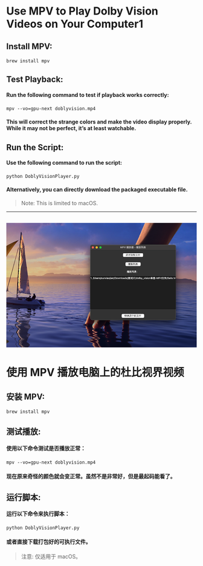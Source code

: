 # Use MPV to Play Dolby Vision Videos on Your Computer1
## Install MPV:
```
brew install mpv
```
## Test Playback:
#### Run the following command to test if playback works correctly:
```
mpv --vo=gpu-next doblyvision.mp4
```
#### This will correct the strange colors and make the video display properly. While it may not be perfect, it’s at least watchable.
## Run the Script:
#### Use the following command to run the script:
```
python DoblyVisionPlayer.py
```
#### Alternatively, you can directly download the packaged executable file.
> Note: This is limited to macOS.
---
![pic](img.png)
---
# 使用 MPV 播放电脑上的杜比视界视频
## 安装 MPV:
```
brew install mpv
```
## 测试播放:
#### 使用以下命令测试是否播放正常：
```
mpv --vo=gpu-next doblyvision.mp4
```
#### 现在原来奇怪的颜色就会变正常。虽然不是非常好，但是最起码能看了。
## 运行脚本:
#### 运行以下命令来执行脚本：
```
python DoblyVisionPlayer.py
```
#### 或者直接下载打包好的可执行文件。
> 注意: 仅适用于 macOS。
